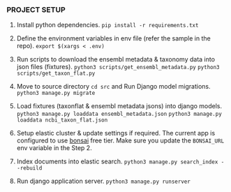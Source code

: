 ### PROJECT SETUP       

1. Install python dependencies.
    `pip install -r requirements.txt`

2. Define the environment variables in env file (refer the sample in the repo).
    `export $(xargs < .env)`

3. Run scripts to download the ensembl metadata & taxonomy data into json files (fixtures).
    `python3 scripts/get_ensembl_metadata.py`
    `python3 scripts/get_taxon_flat.py`

4. Move to source directory `cd src` and Run Django model migrations.
    `python3 manage.py migrate`


5. Load fixtures (taxonflat & ensembl metadata jsons) into django models.
    `python3 manage.py loaddata ensembl_metadata.json`
    `python3 manage.py loaddata ncbi_taxon_flat.json`

6. Setup elastic cluster & update settings if required. The current app is configured to use [bonsai](https://app.bonsai.io/login) free tier. Make sure you update the `BONSAI_URL` env variable in the Step 2.

7. Index documents into elastic search.
    `python3 manage.py search_index --rebuild`

7. Run django application server.
    `python3 manage.py runserver`
